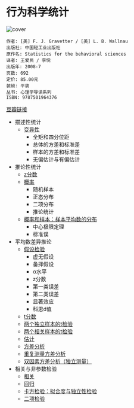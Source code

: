 # 行为科学统计
![cover](https://img3.doubanio.com/lpic/s3226976.jpg)

    作者: [美] F. J. Gravetter / [美] L. B. Wallnau 
    出版社: 中国轻工业出版社
    原作名: Statistics for the behavioral sciences
    译者: 王爱民 / 李悦 
    出版年: 2008-7
    页数: 692
    定价: 85.00元
    装帧: 平装
    丛书: 心理学导读系列
    ISBN: 9787501964376

[豆瓣链接](https://book.douban.com/subject/3171735/)

- 描述性统计
    - [变异性][40]
        - 全矩和四分位距
        - 总体的方差和标准差
        - 样本的方差和标准差
        - 无偏估计与有偏估计
- 推论性统计
    - [z分数][41]
    - [概率][42]
        - 随机样本
        - 正态分布
        - 二项分布
        - 推论统计
    - [概率和样本：样本平均数的分布][43]
        - 中心极限定理
        - 标准误
- 平均数差异推论
    - [假设检验][44]
        - 虚无假设
        - 备择假设
        - α水平
        - z分数
        - 第一类误差
        - 第二类误差
        - 显著效应
        - 科恩d值
    - [t分数][45]
    - [两个独立样本的t检验][46]
    - [两个相关样本的t检验][47]
    - [估计][48]
    - [方差分析][49]
    - [重复测量方差分析][50]
    - [双因素方差分析（独立测量）][51]
- 相关与非参数检验
    - [相关][52]
    - [回归][53]
    - [卡方检验：拟合度与独立性检验][54]
    - [二项检验][55]


[40]: variance.ipynb
[41]: z-score.ipynb
[42]: probability.ipynb
[43]: sample.ipynb
[44]: hypothesis-testing.ipynb
[45]: t-score.ipynb
[46]: 2independent-sample-t-score.ipynb
[47]: 2relevent-sample-t-score.ipynb
[48]: estimation.ipynb
[49]: anova.ipynb
[50]: repeat-anova.ipynb
[51]: independent-test-anova.ipynb
[52]: relevance.ipynb
[53]: regression.ipynb
[54]: chi-square-test.ipynb
[55]: binomial-test.ipynb